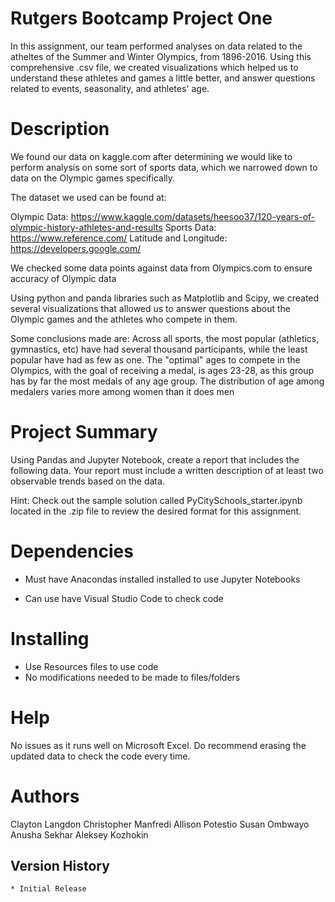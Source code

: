 # Rutgers Bootcamp Project One 

In this assignment, our team performed analyses on data related to the atheltes of the Summer and Winter Olympics, from  1896-2016. Using this comprehensive .csv file, we created visualizations which helped us to understand these athletes and games a little better, and answer questions related to events, seasonality, and athletes' age. 

# Description

We found our data on kaggle.com after determining we would like to perform analysis on some sort of sports data, which we narrowed down to data on the Olympic games specifically. 

The dataset we used can be found at:

   Olympic Data:   https://www.kaggle.com/datasets/heesoo37/120-years-of-olympic-history-athletes-and-results
   Sports Data: https://www.reference.com/
   Latitude and Longitude: https://developers.google.com/ 
   
   We checked some data points against data from Olympics.com to ensure accuracy of Olympic data

   

Using python and panda libraries such as Matplotlib and Scipy, we created several visualizations that allowed us to answer questions about the Olympic games and the athletes who compete in them.

Some conclusions made are:
   Across all sports, the most popular (athletics, gymnastics, etc) have had several thousand participants, while the least popular have had as few as one.
   The "optimal" ages to compete in the Olympics, with the goal of receiving a medal, is ages 23-28, as this group has by far the most medals of any age group.
   The distribution of age among medalers varies more among women than it does men
   

# Project Summary

Using Pandas and Jupyter Notebook, create a report that includes the following data. Your report must include a written description of at least two observable trends based on the data.

Hint: Check out the sample solution called PyCitySchools_starter.ipynb located in the .zip file to review the desired format for this assignment.

# Dependencies

* Must have Anacondas installed installed to use Jupyter Notebooks

* Can use have Visual Studio Code to check code 

# Installing

* Use Resources files to use code 
* No modifications needed to be made to files/folders

# Help

No issues as it runs well on Microsoft Excel. Do recommend erasing the updated data to check the code every time. 

# Authors

Clayton Langdon
Christopher Manfredi 
Allison Potestio
Susan Ombwayo
Anusha Sekhar
Aleksey Kozhokin

## Version History

    * Initial Release
